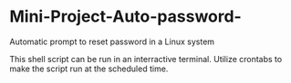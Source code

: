 # Mini-Project-Auto-password-
Automatic prompt to reset password in a Linux system

This shell script can be run in an interractive terminal. 
Utilize crontabs to make the script run at the scheduled time.
